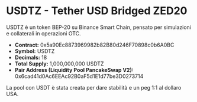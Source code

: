 # USDTZ - Tether USD Bridged ZED20

USDTZ è un token BEP-20 su Binance Smart Chain, pensato per simulazioni e collaterali in operazioni OTC.

- **Contract:** 0x5a90Ec8873969982b82B80d246F70898c0b6A0BC  
- **Symbol:** USDTZ  
- **Decimals:** 18  
- **Total Supply:** 1,000,000,000 USDTZ  
- **Pair Address (Liquidity Pool PancakeSwap V2):** 0x6cad41d0Ac6EEAc92B0aF5d1E1d77be3D0273714  

La pool con USDT è stata creata per dare stabilità e un peg 1:1 al dollaro USA.
